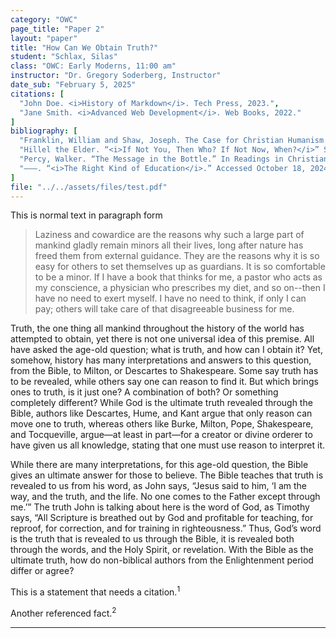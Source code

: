 ```yaml
---
category: "OWC"
page_title: "Paper 2"
layout: "paper"
title: "How Can We Obtain Truth?"
student: "Schlax, Silas"
class: "OWC: Early Moderns, 11:00 am"
instructor: "Dr. Gregory Soderberg, Instructor"
date_sub: "February 5, 2025"
citations: [
  "John Doe. <i>History of Markdown</i>. Tech Press, 2023.",
  "Jane Smith. <i>Advanced Web Development</i>. Web Books, 2022."
]
bibliography: [
  "Franklin, William and Shaw, Joseph. The Case for Christian Humanism. Grand Rapids, MI: Wm. B. Eerdmans Publishing Co, 1991.",
  "Hillel the Elder. “<i>If Not You, Then Who? If Not Now, When?</i>” Source unknown.",
  "Percy, Walker. “The Message in the Bottle.” In Readings in Christian Humanism, eds. Joseph M. Shaw, R.W. Franklin, Harris Kaasa, and Charles W. Buzicky, 589-612. Minneapolis, MN: Fortress Press, 2009.",
  "———. “<i>The Right Kind of Education</i>.” Accessed October 18, 2024. <a href='https://scottpostma.net/2021/07/01/the-right-kind-of-education' target='_blank'>https://scottpostma.net/2021/07/01/the-right-kind-of-education</a>."
]
file: "../../assets/files/test.pdf"
---
```



<p class="no-indent">This is normal text in paragraph form</p>

> <p class="no-indent">Laziness and cowardice are the reasons why such a large part of mankind gladly remain minors all their lives, long after nature has freed them from external guidance. They are the reasons why it is so easy for others to set themselves up as guardians. It is so comfortable to be a minor. If I have a book that thinks for me, a pastor who acts as my conscience, a physician who prescribes my diet, and so on--then I have no need to exert myself. I have no need to think, if only I can pay; others will take care of that disagreeable business for me.</p>

Truth, the one thing all mankind throughout the history of the world has attempted to obtain, yet there is not one universal idea of this premise. All have asked the age-old question; what is truth, and how can I obtain it? Yet, somehow, history has many interpretations and answers to this question, from the Bible, to Milton, or Descartes to Shakespeare. Some say truth has to be revealed, while others say one can reason to find it. But which brings ones to truth, is it just one? A combination of both? Or something completely different? While God is the ultimate truth revealed through the Bible, authors like Descartes, Hume, and Kant argue that only reason can move one to truth, whereas others like Burke, Milton, Pope, Shakespeare, and Tocqueville, argue—at least in part—for a creator or divine orderer to have given us all knowledge, stating that one must use reason to interpret it.

While there are many interpretations, for this age-old question, the Bible gives an ultimate answer for those to believe. The Bible teaches that truth is revealed to us from his word, as John says, “Jesus said to him, ‘I am the way, and the truth, and the life. No one comes to the Father except through me.’” The truth John is talking about here is the word of God, as Timothy says, “All Scripture is breathed out by God and profitable for teaching, for reproof, for correction, and for training in righteousness.” Thus, God’s word is the truth that is revealed to us through the Bible, it is revealed both through the words, and the Holy Spirit, or revelation. With the Bible as the ultimate truth, how do non-biblical authors from the Enlightenment period differ or agree?


This is a statement that needs a citation.<sup>1</sup>   

Another referenced fact.<sup>2</sup> 

---


